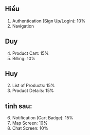 ## Hiếu
1. Authentication (Sign Up/Login): 10%
0. Navigation

## Duy
4. Product Cart: 15%
5. Billing: 10%

## Huy
2. List of Products: 15%
3. Product Details: 15%


## tính sau:
6. Notification (Cart Badge): 15%
7. Map Screen: 10%
8. Chat Screen: 10%
